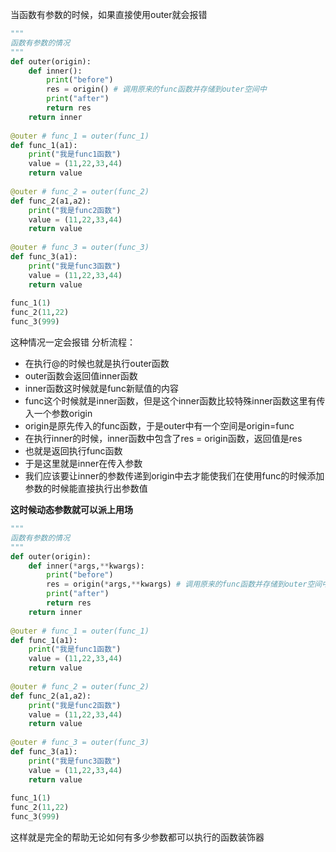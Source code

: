 当函数有参数的时候，如果直接使用outer就会报错

```python
"""  
函数有参数的情况  
"""  
def outer(origin):  
    def inner():  
        print("before")  
        res = origin() # 调用原来的func函数并存储到outer空间中  
        print("after")  
        return res  
    return inner  
  
@outer # func_1 = outer(func_1)  
def func_1(a1):  
    print("我是func1函数")  
    value = (11,22,33,44)  
    return value  
  
@outer # func_2 = outer(func_2)  
def func_2(a1,a2):  
    print("我是func2函数")  
    value = (11,22,33,44)  
    return value  
  
@outer # func_3 = outer(func_3)  
def func_3(a1):  
    print("我是func3函数")  
    value = (11,22,33,44)  
    return value  
  
func_1(1)  
func_2(11,22)  
func_3(999)
```
这种情况一定会报错
分析流程：
- 在执行@的时候也就是执行outer函数
- outer函数会返回值inner函数
- inner函数这时候就是func新赋值的内容
- func这个时候就是inner函数，但是这个inner函数比较特殊inner函数这里有传入一个参数origin
- origin是原先传入的func函数，于是outer中有一个空间是origin=func
- 在执行inner的时候，inner函数中包含了res = origin函数，返回值是res
- 也就是返回执行func函数
- 于是这里就是inner在传入参数
- 我们应该要让inner的参数传递到origin中去才能使我们在使用func的时候添加参数的时候能直接执行出参数值

**这时候动态参数就可以派上用场**

```python
"""  
函数有参数的情况  
"""  
def outer(origin):  
    def inner(*args,**kwargs):  
        print("before")  
        res = origin(*args,**kwargs) # 调用原来的func函数并存储到outer空间中  
        print("after")  
        return res  
    return inner  
  
@outer # func_1 = outer(func_1)  
def func_1(a1):  
    print("我是func1函数")  
    value = (11,22,33,44)  
    return value  
  
@outer # func_2 = outer(func_2)  
def func_2(a1,a2):  
    print("我是func2函数")  
    value = (11,22,33,44)  
    return value  
  
@outer # func_3 = outer(func_3)  
def func_3(a1):  
    print("我是func3函数")  
    value = (11,22,33,44)  
    return value  
  
func_1(1)  
func_2(11,22)  
func_3(999)
```
这样就是完全的帮助无论如何有多少参数都可以执行的函数装饰器